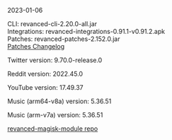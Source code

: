 2023-01-06
  
CLI: revanced-cli-2.20.0-all.jar  
Integrations: revanced-integrations-0.91.1-v0.91.2.apk  
Patches: revanced-patches-2.152.0.jar  
[Patches Changelog](https://github.com/revanced/revanced-patches/releases/tag/v2.152.0)  

Twitter version: 9.70.0-release.0  

Reddit version: 2022.45.0  

YouTube version: 17.49.37  

Music (arm64-v8a) version: 5.36.51  

Music (arm-v7a) version: 5.36.51  

[revanced-magisk-module repo](https://github.com/j-hc/revanced-magisk-module)

